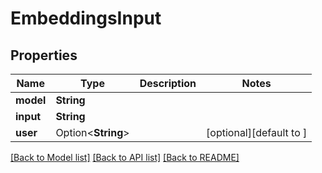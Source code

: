 # EmbeddingsInput

## Properties

Name | Type | Description | Notes
------------ | ------------- | ------------- | -------------
**model** | **String** |  | 
**input** | **String** |  | 
**user** | Option<**String**> |  | [optional][default to ]

[[Back to Model list]](../README.md#documentation-for-models) [[Back to API list]](../README.md#documentation-for-api-endpoints) [[Back to README]](../README.md)


